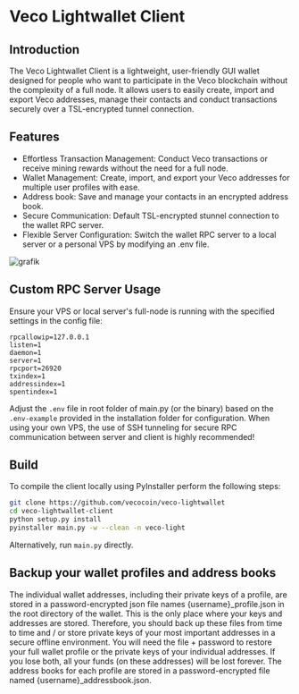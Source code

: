 # Veco Lightwallet Client

## Introduction

The Veco Lightwallet Client is a lightweight, user-friendly GUI wallet designed for people who want to participate in the Veco blockchain without the complexity of a full node. It allows users to easily create, import and export Veco addresses, manage their contacts and conduct transactions securely over a TSL-encrypted tunnel connection.

## Features

- Effortless Transaction Management: Conduct Veco transactions or receive mining rewards without the need for a full node.
- Wallet Management: Create, import, and export your Veco addresses for multiple user profiles with ease.
- Address book: Save and manage your contacts in an encrypted address book.
- Secure Communication: Default TSL-encrypted stunnel connection to the wallet RPC server.
- Flexible Server Configuration: Switch the wallet RPC server to a local server or a personal VPS by modifying an .env file.

![grafik](https://github.com/vecocoin/veco-lightwallet/assets/155781737/b1d89a6c-3c52-4db1-9148-fffbddadc34d)



## Custom RPC Server Usage

Ensure your VPS or local server's full-node is running with the specified settings in the config file:

```plaintext
rpcallowip=127.0.0.1
listen=1
daemon=1
server=1
rpcport=26920
txindex=1
addressindex=1
spentindex=1
```

Adjust the `.env` file in root folder of main.py (or the binary) based on the `.env-example` provided in the installation folder for configuration.
When using your own VPS, the use of SSH tunneling for secure RPC communication between server and client is highly recommended!

## Build

To compile the client locally using PyInstaller perform the following steps:

```bash
git clone https://github.com/vecocoin/veco-lightwallet
cd veco-lightwallet-client
python setup.py install
pyinstaller main.py -w --clean -n veco-light
```

Alternatively, run `main.py` directly.

## Backup your wallet profiles and address books
The individual wallet addresses, including their private keys of a profile, are stored in a password-encrypted json file names {username}_profile.json in the root directory of the wallet. This is the only place where your keys and addresses are stored. Therefore, you should back up these files from time to time and / or store private keys of your most important addresses in a secure offline environment. You will need the file + password to restore your full wallet profile or the private keys of your individual addresses. If you lose both, all your funds (on these addresses) will be lost forever. The address books for each profile are stored in a password-encrypted file named {username}_addressbook.json.
